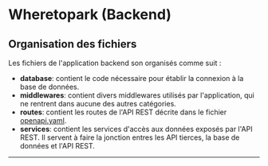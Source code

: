 # Wheretopark (Backend)

## Organisation des fichiers

Les fichiers de l'application backend son organisés comme suit :

* **database**: contient le code nécessaire pour établir la connexion à la base de données.
* **middlewares**: contient divers middlewares utilisés par l'application, qui ne rentrent dans aucune des autres catégories.
* **routes**: contient les routes de l'API REST décrite dans le fichier [openapi.yaml](openapi.yaml).
* **services**: contient les services d'accès aux données exposés par l'API REST. Il servent à faire la jonction entres les API tierces, la base de données et l'API REST.
* **
